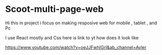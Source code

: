 # Scoot-multi-page-web

Hi this in project i focus on making resposive web for mobile , tablet , and Pc

I use React mostly and Css here is link to yt how does it look like 

https://www.youtube.com/watch?v=oeJJFwhlGrI&ab_channel=Avler
